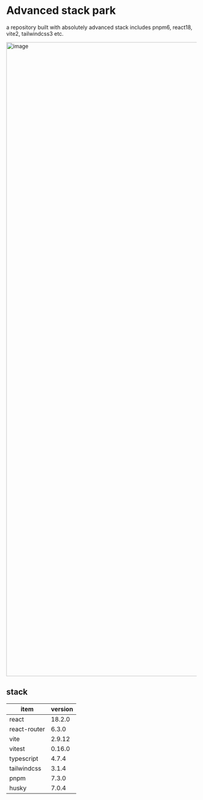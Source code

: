 # Advanced stack park

a repository built with absolutely advanced stack includes pnpm6, react18, vite2, tailwindcss3 etc.

<img width="1679" alt="image" src="https://user-images.githubusercontent.com/24385370/165154040-9f9595fc-2d87-4553-a267-0b3ae0d52e82.png">

## stack

| item        | version |
|-------------|---------|
| react       | 18.2.0  |
| react-router   | 6.3.0   |
| vite        | 2.9.12   |
| vitest      | 0.16.0   |
| typescript  | 4.7.4   |
| tailwindcss | 3.1.4  |
| pnpm        | 7.3.0  |
| husky       | 7.0.4   |


